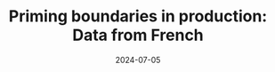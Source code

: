 ---
title: "Priming boundaries in production: Data from French"
collection: talks
type: "Conference talk"
permalink: /talks/2024-07-05-bevivino-SP-2024
venue: "Speech Prosody 2024 (SP2024)"
date: 2024-07-05
location: "Leiden, The Netherlands "
image: '/images/snap_PP_FR.png'
citation: '<strong>Bevivino, D.</strong>, Huygevelde, M., Hemforth, B., &amp; Turco, G. (2024, July 5). Priming boundaries in production: Data from French. <em>12th International Conference on Speech Prosody. Special Session on Advances in studies on prosodic planning</em>. Leiden, The Netherlands. [Talk &amp; <a href=&quot;https://www.isca-archive.org/speechprosody_2024/bevivino24_speechprosody.html&quot;>Proceedings paper</a>]'
coauthors: 'M. Huygevelde, G. Turco &amp; B. Hemforth'
category: talks
---